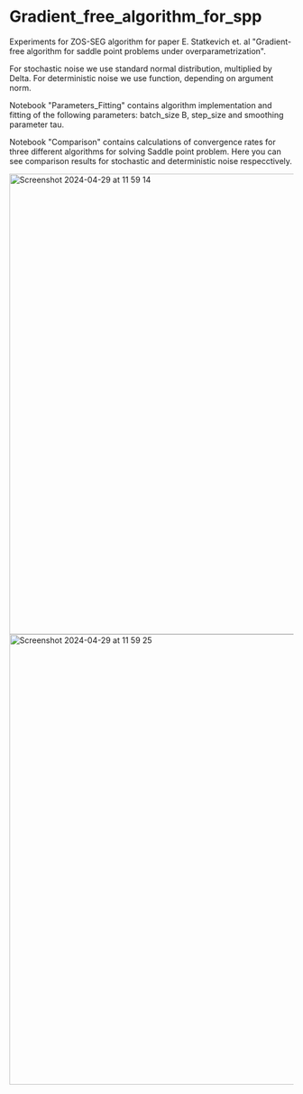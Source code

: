 # Gradient_free_algorithm_for_spp
Experiments for ZOS-SEG algorithm for paper E. Statkevich et. al "Gradient-free algorithm for saddle point problems under overparametrization".

For stochastic noise we use standard normal distribution, multiplied by Delta. For deterministic noise we use function, depending on argument norm.

Notebook "Parameters_Fitting" contains algorithm implementation and fitting of the following parameters: batch_size B, step_size and smoothing parameter tau.

Notebook "Comparison" contains calculations of convergence rates for three different algorithms for solving Saddle point problem. Here you can see comparison results for stochastic and deterministic noise respecctively.

<img width="817" alt="Screenshot 2024-04-29 at 11 59 14" src="https://github.com/Sone4ka1567/Gradient_free_algorithm_for_spp/assets/42847357/3af430e1-2b0c-4a7e-9c78-31d8ae12d8ff">


<img width="799" alt="Screenshot 2024-04-29 at 11 59 25" src="https://github.com/Sone4ka1567/Gradient_free_algorithm_for_spp/assets/42847357/e7c7354c-6094-4610-97bd-526d0a8610b0">
